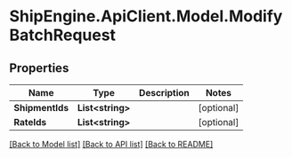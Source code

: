 # ShipEngine.ApiClient.Model.ModifyBatchRequest
## Properties

Name | Type | Description | Notes
------------ | ------------- | ------------- | -------------
**ShipmentIds** | **List&lt;string&gt;** |  | [optional] 
**RateIds** | **List&lt;string&gt;** |  | [optional] 

[[Back to Model list]](../README.md#documentation-for-models) [[Back to API list]](../README.md#documentation-for-api-endpoints) [[Back to README]](../README.md)

